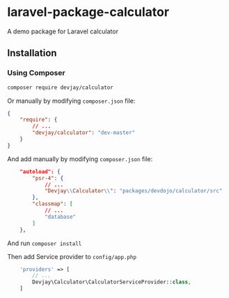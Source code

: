 # laravel-package-calculator
A demo package for Laravel calculator

## Installation

### Using Composer

```sh
composer require devjay/calculator
```

Or manually by modifying `composer.json` file:

``` json
{
    "require": {
        // ...
        "devjay/calculator": "dev-master"
    }
}
```

And add manually by modifying `composer.json` file:

``` json
    "autoload": {
        "psr-4": {
            // ...
            "Devjay\\Calculator\\": "packages/devdojo/calculator/src"
        },
        "classmap": [
            // ...
            "database"
        ]
    },
```

And run `composer install`

Then add Service provider to `config/app.php`

``` php
    'providers' => [
        // ...
        Devjay\Calculator\CalculatorServiceProvider::class,
    ]
```
